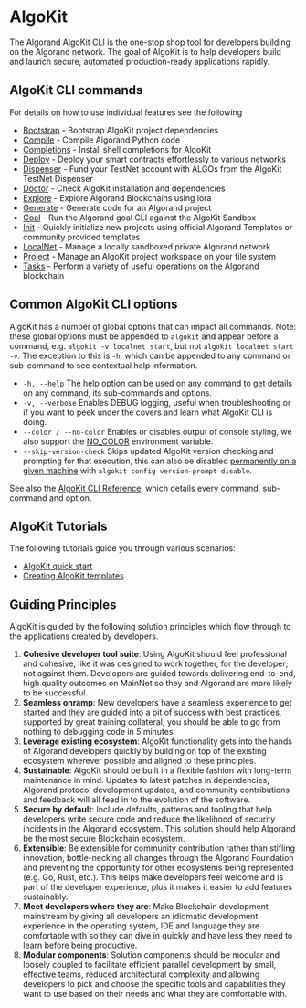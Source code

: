 # AlgoKit

The Algorand AlgoKit CLI is the one-stop shop tool for developers building on the Algorand network. The goal of AlgoKit is to help developers build and launch secure, automated production-ready applications rapidly.

## AlgoKit CLI commands

For details on how to use individual features see the following

- [Bootstrap](./features/project/bootstrap.md) - Bootstrap AlgoKit project dependencies
- [Compile](./features/compile.md) - Compile Algorand Python code
- [Completions](./features/completions.md) - Install shell completions for AlgoKit
- [Deploy](./features/project/deploy.md) - Deploy your smart contracts effortlessly to various networks
- [Dispenser](./features/dispenser.md) - Fund your TestNet account with ALGOs from the AlgoKit TestNet Dispenser
- [Doctor](./features/doctor.md) - Check AlgoKit installation and dependencies
- [Explore](./features/explore.md) - Explore Algorand Blockchains using lora
- [Generate](./features/generate.md) - Generate code for an Algorand project
- [Goal](./features/goal.md) - Run the Algorand goal CLI against the AlgoKit Sandbox
- [Init](./features/init.md) - Quickly initialize new projects using official Algorand Templates or community provided templates
- [LocalNet](./features/localnet.md) - Manage a locally sandboxed private Algorand network
- [Project](./features/project.md) - Manage an AlgoKit project workspace on your file system
- [Tasks](./features/tasks.md) - Perform a variety of useful operations on the Algorand blockchain

## Common AlgoKit CLI options

AlgoKit has a number of global options that can impact all commands. Note: these global options must be appended to `algokit` and appear before a command, e.g. `algokit -v localnet start`, but not `algokit localnet start -v`. The exception to this is `-h`, which can be appended to any command or sub-command to see contextual help information.

- `-h, --help` The help option can be used on any command to get details on any command, its sub-commands and options.
- `-v, --verbose` Enables DEBUG logging, useful when troubleshooting or if you want to peek under the covers and learn what AlgoKit CLI is doing.
- `--color / --no-color` Enables or disables output of console styling, we also support the [NO_COLOR](https://no-color.org) environment variable.
- `--skip-version-check` Skips updated AlgoKit version checking and prompting for that execution, this can also be disabled [permanently on a given machine](./cli/index.md#version-prompt) with `algokit config version-prompt disable`.

See also the [AlgoKit CLI Reference](./cli/index.md), which details every command, sub-command and option.

## AlgoKit Tutorials

The following tutorials guide you through various scenarios:

- [AlgoKit quick start](https://dev.algorand.co/algokit/algokit-intro)
- [Creating AlgoKit templates](https://dev.algorand.co/algokit/custom-algokit-templates)

## Guiding Principles

AlgoKit is guided by the following solution principles which flow through to the applications created by developers.

1. **Cohesive developer tool suite**: Using AlgoKit should feel professional and cohesive, like it was designed to work together, for the developer; not against them. Developers are guided towards delivering end-to-end, high quality outcomes on MainNet so they and Algorand are more likely to be successful.
2. **Seamless onramp**: New developers have a seamless experience to get started and they are guided into a pit of success with best practices, supported by great training collateral; you should be able to go from nothing to debugging code in 5 minutes.
3. **Leverage existing ecosystem**: AlgoKit functionality gets into the hands of Algorand developers quickly by building on top of the existing ecosystem wherever possible and aligned to these principles.
4. **Sustainable**: AlgoKit should be built in a flexible fashion with long-term maintenance in mind. Updates to latest patches in dependencies, Algorand protocol development updates, and community contributions and feedback will all feed in to the evolution of the software.
5. **Secure by default**: Include defaults, patterns and tooling that help developers write secure code and reduce the likelihood of security incidents in the Algorand ecosystem. This solution should help Algorand be the most secure Blockchain ecosystem.
6. **Extensible**: Be extensible for community contribution rather than stifling innovation, bottle-necking all changes through the Algorand Foundation and preventing the opportunity for other ecosystems being represented (e.g. Go, Rust, etc.). This helps make developers feel welcome and is part of the developer experience, plus it makes it easier to add features sustainably.
7. **Meet developers where they are**: Make Blockchain development mainstream by giving all developers an idiomatic development experience in the operating system, IDE and language they are comfortable with so they can dive in quickly and have less they need to learn before being productive.
8. **Modular components**: Solution components should be modular and loosely coupled to facilitate efficient parallel development by small, effective teams, reduced architectural complexity and allowing developers to pick and choose the specific tools and capabilities they want to use based on their needs and what they are comfortable with.
